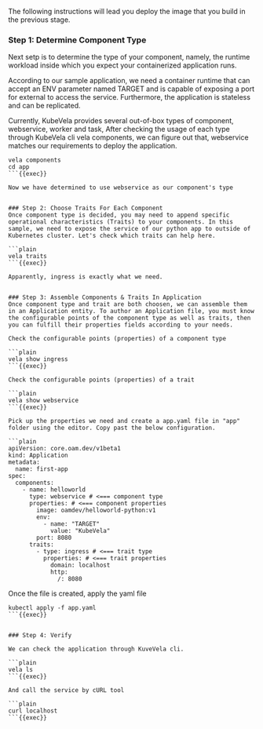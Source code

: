 The following instructions will lead you deploy the image that you build in the previous stage. 

### Step 1: Determine Component Type 
Next setp is to determine the type of your component, namely, the runtime workload inside which you expect your containerized application runs.

According to our sample application, we need a container runtime that can accept an ENV parameter named TARGET and is capable of exposing a port for external to access the service. Furthermore, the application is stateless and can be replicated.

Currently, KubeVela provides several out-of-box types of component, webservice, worker and task, After checking the usage of each type through KubeVela cli vela components, we can figure out that, webservice matches our requirements to deploy the application.

```plain
vela components
cd app
```{{exec}}

Now we have determined to use webservice as our component's type


### Step 2: Choose Traits For Each Component
Once component type is decided, you may need to append specific operational characteristics (Traits) to your components. In this sample, we need to expose the service of our python app to outside of Kubernetes cluster. Let's check which traits can help here.

```plain
vela traits
```{{exec}}

Apparently, ingress is exactly what we need.


### Step 3: Assemble Components & Traits In Application
Once component type and trait are both choosen, we can assemble them in an Application entity. To author an Application file, you must know the configurable points of the component type as well as traits, then you can fulfill their properties fields according to your needs.

Check the configurable points (properties) of a component type

```plain
vela show ingress
```{{exec}}

Check the configurable points (properties) of a trait

```plain
vela show webservice
```{{exec}}

Pick up the properties we need and create a app.yaml file in "app" folder using the editor. Copy past the below configuration. 

```plain
apiVersion: core.oam.dev/v1beta1
kind: Application
metadata:
  name: first-app
spec:
  components:
    - name: helloworld
      type: webservice # <=== component type
      properties: # <=== component properties
        image: oamdev/helloworld-python:v1
        env:
          - name: "TARGET"
            value: "KubeVela"
        port: 8080
      traits:
        - type: ingress # <=== trait type
          properties: # <=== trait properties
            domain: localhost 
            http:
              /: 8080
```
Once the file is created, apply the yaml file 

```plain
kubectl apply -f app.yaml
```{{exec}}


### Step 4: Verify

We can check the application through KuveVela cli.

```plain
vela ls
```{{exec}}

And call the service by cURL tool

```plain
curl localhost
```{{exec}}
